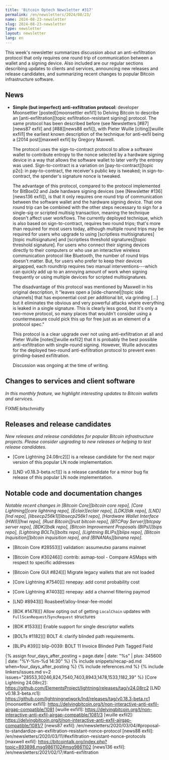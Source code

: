 ```yaml
---
title: 'Bitcoin Optech Newsletter #317'
permalink: /en/newsletters/2024/08/23/
name: 2024-08-23-newsletter
slug: 2024-08-23-newsletter
type: newsletter
layout: newsletter
lang: en
---
```

This week's newsletter summarizes discussion about an anti-exfiltration
protocol that only requires one round trip of communication between
a wallet and a signing device.  Also included are our regular sections
describing updates to clients and services, announcing new releases and
release candidates, and summarizing recent changes to popular Bitcoin
infrastructure software.

## News

- **Simple (but imperfect) anti-exfiltration protocol:** developer
  Moonsettler [posted][moonsettler exfil1] to Delving Bitcoin to describe an
  [anti-exfiltration][topic exfiltration-resistant signing] protocol.
  The same protocol has been described before (see Newsletters
  [#87][news87 exfil] and [#88][news88 exfil]), with Pieter Wuille
  [citing][wuille exfil1] the earliest known description of the
  technique for anti-exfil being a [2014 post][maxwell exfil] by Gregory
  Maxwell.

  The protocol uses the sign-to-contract protocol to allow a software
  wallet to contribute entropy to the nonce selected by a hardware
  signing device in a way that allows the software wallet to later
  verify the entropy was used.  Sign-to-contract is a variation on
  [pay-to-contract][topic p2c]: in pay-to-contract, the receiver's
  public key is tweaked; in sign-to-contract, the spender's signature
  nonce is tweaked.

  The advantage of this protocol, compared to the protocol implemented
  for BitBox02 and Jade hardware signing devices (see [Newsletter
  #136][news136 exfil]), is that it only requires one round trip of
  communication between the software wallet and the hardware signing
  device.  That one round trip can be combined with the other steps
  necessary to sign for a single-sig or scripted multisig transaction,
  meaning the technique doesn't affect user workflows.  The currently
  deployed technique, which is also based on sign-to-contract, requires
  two round trips; that's more than required for most users today,
  although multiple round trips may be required for users who upgrade to
  using [scriptless multisignatures][topic multisignature] and
  [scriptless threshold signatures][topic threshold signature].  For
  users who connect their signing devices directly to their computers or
  who use an interactive wireless communication protocol like Bluetooth,
  the number of round trips doesn't matter.  But, for users who prefer
  to keep their devices airgapped, each roundtrip requires two manual
  interventions---which can quickly add up to an annoying amount of work
  when signing frequently or using multiple devices for scripted
  multisignatures.

  The disadvantage of this protocol was mentioned by Maxwell in his
  original description, it "leaves open a [side-channel][topic side
  channels] that has exponential cost per additional bit, via grinding
  [...] but it eliminates the obvious and very powerful attacks where
  everything is leaked in a single signature.  This is clearly less
  good, but it's only a two-move protocol, so many places that wouldn't
  consider using a countermeasure could pick this up for free just as an
  element of a protocol spec."

  This protocol is a clear upgrade over not using anti-exfiltration at
  all and Pieter Wuille [notes][wuille exfil2] that it is probably the
  best possible anti-exfiltration with single-round signing.
  However, Wuille advocates for the deployed two-round anti-exfiltration
  protocol to prevent even grinding-based exfiltration.

  Discussion was ongoing at the time of writing.

## Changes to services and client software

*In this monthly feature, we highlight interesting updates to Bitcoin
wallets and services.*

FIXME:bitschmidty

## Releases and release candidates

*New releases and release candidates for popular Bitcoin infrastructure
projects.  Please consider upgrading to new releases or helping to test
release candidates.*

- [Core Lightning 24.08rc2][] is a release candidate for the next major
  version of this popular LN node implementation.

- [LND v0.18.3-beta.rc1][] is a release candidate for a minor bug fix
  release of this popular LN node implementation.

## Notable code and documentation changes

_Notable recent changes in [Bitcoin Core][bitcoin core repo], [Core
Lightning][core lightning repo], [Eclair][eclair repo], [LDK][ldk repo],
[LND][lnd repo], [libsecp256k1][libsecp256k1 repo], [Hardware Wallet
Interface (HWI)][hwi repo], [Rust Bitcoin][rust bitcoin repo], [BTCPay
Server][btcpay server repo], [BDK][bdk repo], [Bitcoin Improvement
Proposals (BIPs)][bips repo], [Lightning BOLTs][bolts repo],
[Lightning BLIPs][blips repo], [Bitcoin Inquisition][bitcoin inquisition
repo], and [BINANAs][binana repo]._

- [Bitcoin Core #28553][] validation: assumeutxo params mainnet

- [Bitcoin Core #30246][] contrib: asmap-tool - Compare ASMaps with respect to specific addresses

- [Bitcoin Core GUI #824][] Migrate legacy wallets that are not loaded

- [Core Lightning #7540][] renepay: add const probability cost

- [Core Lightning #7403][] renepay: add a channel filtering paymod

- [LND #8943][] Roasbeef/alloy-linear-fee-model <!-- mainly looking for a mention of Alloy and how it could be useful to other Bitcoin projects; probably only need a short mention of the fee function bug fix -->

- [BDK #1478][] Allow opting out of getting `LocalChain` updates with `FullScanRequest`/`SyncRequest` structures

- [BDK #1533][] Enable support for single descriptor wallets

- [BOLTs #1182][] BOLT 4: clarify blinded path requirements.

- [BLIPs #39][] blip-0039: BOLT 11 Invoice Blinded Path Tagged Field

{% assign four_days_after_posting = page.date | date: "%s" | plus: 345600 | date: "%Y-%m-%d 14:30" %}
{% include snippets/recap-ad.md when=four_days_after_posting %}
{% include references.md %}
{% include linkers/issues.md v=2 issues="28553,30246,824,7540,7403,8943,1478,1533,1182,39" %}
[Core Lightning 24.08rc2]: https://github.com/ElementsProject/lightning/releases/tag/v24.08rc2
[LND v0.18.3-beta.rc1]: https://github.com/lightningnetwork/lnd/releases/tag/v0.18.3-beta.rc1
[moonsettler exfil1]: https://delvingbitcoin.org/t/non-interactive-anti-exfil-airgap-compatible/1081
[wuille exfil1]: https://delvingbitcoin.org/t/non-interactive-anti-exfil-airgap-compatible/1081/3
[wuille exfil2]: https://delvingbitcoin.org/t/non-interactive-anti-exfil-airgap-compatible/1081/7
[news87 exfil]: /en/newsletters/2020/03/04/#proposal-to-standardize-an-exfiltration-resistant-nonce-protocol
[news88 exfil]: /en/newsletters/2020/03/11/#exfiltration-resistant-nonce-protocols
[maxwell exfil]: https://bitcointalk.org/index.php?topic=893898.msg9861102#msg9861102
[news136 exfil]: /en/newsletters/2021/02/17/#anti-exfiltration
